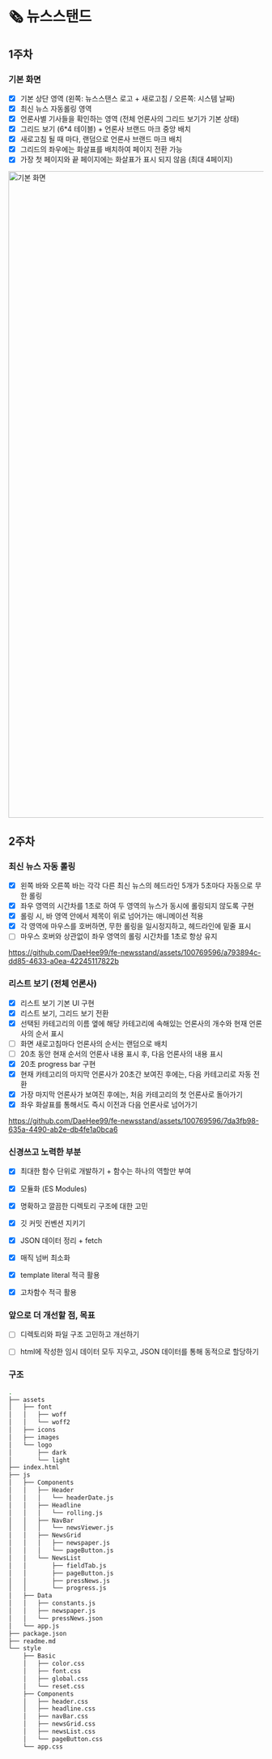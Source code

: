 # 🗞️ 뉴스스탠드

## 1주차 
### 기본 화면
- [X] 기본 상단 영역 (왼쪽: 뉴스스탠스 로고 + 새로고침 / 오른쪽: 시스템 날짜)
- [X] 최신 뉴스 자동롤링 영역
- [X] 언론사별 기사들을 확인하는 영역 (전체 언론사의 그리드 보기가 기본 상태)
- [X] 그리드 보기 (6*4 테이블) + 언론사 브랜드 마크 중앙 배치
- [X] 새로고침 될 때 마다, 랜덤으로 언론사 브랜드 마크 배치
- [X] 그리드의 좌우에는 화살표를 배치하여 페이지 전환 가능
- [X] 가장 첫 페이지와 끝 페이지에는 화살표가 표시 되지 않음 (최대 4페이지)

<img width="1275" alt="기본 화면" src="https://github.com/DaeHee99/fe-newsstand/assets/100769596/b76d9978-2859-4bee-8a54-64f55203e11f">


## 2주차 
### 최신 뉴스 자동 롤링
- [X] 왼쪽 바와 오른쪽 바는 각각 다른 최신 뉴스의 헤드라인 5개가 5초마다 자동으로 무한 롤링
- [X] 좌우 영역의 시간차를 1초로 하여 두 영역의 뉴스가 동시에 롤링되지 않도록 구현
- [X] 롤링 시, 바 영역 안에서 제목이 위로 넘어가는 애니메이션 적용
- [X] 각 영역에 마우스를 호버하면, 무한 롤링을 일시정지하고, 헤드라인에 밑줄 표시
- [ ] 마우스 호버와 상관없이 좌우 영역의 롤링 시간차를 1초로 항상 유지

https://github.com/DaeHee99/fe-newsstand/assets/100769596/a793894c-dd85-4633-a0ea-42245117822b


### 리스트 보기 (전체 언론사)
- [X] 리스트 보기 기본 UI 구현
- [X] 리스트 보기, 그리드 보기 전환
- [X] 선택된 카테고리의 이름 옆에 해당 카테고리에 속해있는 언론사의 개수와 현재 언론사의 순서 표시
- [ ] 화면 새로고침마다 언론사의 순서는 랜덤으로 배치
- [ ] 20초 동안 현재 순서의 언론사 내용 표시 후, 다음 언론사의 내용 표시
- [X] 20초 progress bar 구현
- [X] 현재 카테고리의 마지막 언론사가 20초간 보여진 후에는, 다음 카테고리로 자동 전환
- [X] 가장 마지막 언론사가 보여진 후에는, 처음 카테고리의 첫 언론사로 돌아가기
- [X] 좌우 화살표를 통해서도 즉시 이전과 다음 언론사로 넘어가기

https://github.com/DaeHee99/fe-newsstand/assets/100769596/7da3fb98-635a-4490-ab2e-db4fe1a0bca6


### 신경쓰고 노력한 부분
- [X] 최대한 함수 단위로 개발하기 + 함수는 하나의 역할만 부여
- [X] 모듈화 (ES Modules)
- [X] 명확하고 깔끔한 디렉토리 구조에 대한 고민
- [X] 깃 커밋 컨벤션 지키기
- [X] JSON 데이터 정리 + fetch
- [X] 매직 넘버 최소화
- [X] template literal 적극 활용
- [X] 고차함수 적극 활용


### 앞으로 더 개선할 점, 목표
- [ ] 디렉토리와 파일 구조 고민하고 개선하기
- [ ] html에 작성한 임시 데이터 모두 지우고, JSON 데이터를 통해 동적으로 할당하기


### 구조   
```bash
.
├── assets
│   ├── font
│   │   ├── woff
│   │   └── woff2
│   ├── icons
│   ├── images
│   └── logo
│       ├── dark
│       └── light
├── index.html
├── js
│   ├── Components
│   │   ├── Header
│   │   │   └── headerDate.js
│   │   ├── Headline
│   │   │   └── rolling.js
│   │   ├── NavBar
│   │   │   └── newsViewer.js
│   │   ├── NewsGrid
│   │   │   ├── newspaper.js
│   │   │   └── pageButton.js
│   │   └── NewsList
│   │       ├── fieldTab.js
│   │       ├── pageButton.js
│   │       ├── pressNews.js
│   │       └── progress.js
│   ├── Data
│   │   ├── constants.js
│   │   ├── newspaper.js
│   │   └── pressNews.json
│   └── app.js
├── package.json
├── readme.md
└── style
    ├── Basic
    │   ├── color.css
    │   ├── font.css
    │   ├── global.css
    │   └── reset.css
    ├── Components
    │   ├── header.css
    │   ├── headline.css
    │   ├── navBar.css
    │   ├── newsGrid.css
    │   ├── newsList.css
    │   └── pageButton.css
    └── app.css
```
